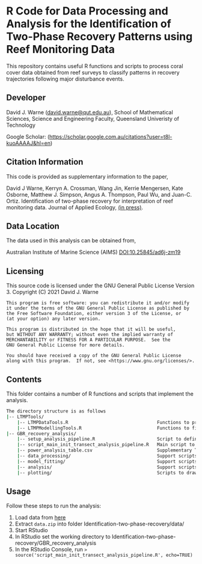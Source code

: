 # R Code for Data Processing and Analysis for the Identification of Two-Phase Recovery Patterns using Reef Monitoring Data
This repository contains useful R functions and scripts to process coral cover data obtained from reef surveys to classify patterns in recovery trajectories following major disturbance events.

## Developer

David J. Warne (david.warne@qut.edu.au),
                School of Mathematical Sciences, 
                Science and Engineering Faculty, 
                Queensland Univeristy of Technology 
                
Google Scholar: (https://scholar.google.com.au/citations?user=t8l-kuoAAAAJ&hl=en)

## Citation Information

This code is provided as supplementary information to the paper,

David J Warne, Kerryn A. Crossman, Wang Jin, Kerrie Mengersen, Kate Osborne, Matthew J. Simpson, Angus A. Thompson, Paul Wu, and Juan-C. Ortiz. Identification of two-phase recovery for interpretation of reef monitoring data. Journal of Applied Ecology, [(in press)](TBA). 

## Data Location

The data used in this analysis can be obtained from,

Australian Institute of Marine Science (AIMS) [DOI:10.25845/ad6j-zm19](https://doi.org/10.25845/ad6j-zm19)

## Licensing
This source code is licensed under the GNU General Public License Version 3.
Copyright (C) 2021 David J. Warne

    This program is free software: you can redistribute it and/or modify
    it under the terms of the GNU General Public License as published by
    the Free Software Foundation, either version 3 of the License, or
    (at your option) any later version.

    This program is distributed in the hope that it will be useful,
    but WITHOUT ANY WARRANTY; without even the implied warranty of
    MERCHANTABILITY or FITNESS FOR A PARTICULAR PURPOSE.  See the
    GNU General Public License for more details.

    You should have received a copy of the GNU General Public License
    along with this program.  If not, see <https://www.gnu.org/licenses/>.

## Contents

This folder contains a number of R functions and scripts that implement the analysis. 
```bash
The directory structure is as follows
|-- LTMPTools/ 
    |-- LTMPDataTools.R                                 Functions to process LTMP and MMP data
    |-- LTMPModellingTools.R                            Functions to fit models and analyse trajectories
|-- GBR_recovery_analysis/
    |-- setup_analysis_pipeline.R                       Script to define all parameters, directories and libraries used in analysis
    |-- script_main_init_transect_analysis_pipeline.R   Main script to run to repeat entire analysis
    |-- power_analysis_table.csv                        Supplementary Table showing power analysis results
    |-- data_processing/                                Support scripts for data processing
    |-- model_fitting/                                  Support scripts for model fitting
    |-- analysis/                                       Support scripts for analysis
    |-- plotting/                                       Scripts to draw all figures in the paper and supplementary material
```
## Usage

Follow these steps to run the analysis:

1. Load data from [here](https://doi.org/10.25845/ad6j-zm19)
2. Extract `data.zip` into folder Identification-two-phase-recovery/data/
3. Start RStudio
4. In RStudio set the working directory to Identification-two-phase-recovery/GBR_recovery_analysis
5. In the RStudio Console, run 
   `> source('script_main_init_transect_analysis_pipeline.R', echo=TRUE)` 
